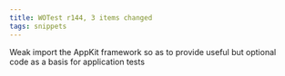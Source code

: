 ```yaml
---
title: WOTest r144, 3 items changed
tags: snippets
---
```


Weak import the AppKit framework so as to provide useful but optional code as a basis for application tests
